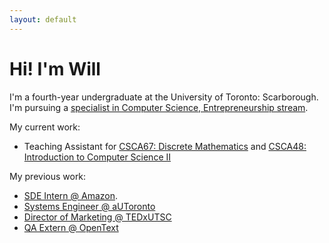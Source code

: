 ```yaml
---
layout: default
---
```


# Hi! I'm Will

I'm a fourth-year undergraduate at the University of Toronto: Scarborough. I'm pursuing a [specialist in Computer Science, Entrepreneurship stream](https://utsc.calendar.utoronto.ca/specialist-program-computer-science-science).

My current work:

*  Teaching Assistant for [CSCA67: Discrete Mathematics](https://www.utsc.utoronto.ca/~bretscher/a67/) and [CSCA48: Introduction to Computer Science II](/CSCA48.html)

My previous work:
* [SDE Intern @ Amazon](https://www.amazon.com/).
* [Systems Engineer @ aUToronto](https://www.autodrive.utoronto.ca/)
* [Director of Marketing @ TEDxUTSC](http://www.tedxutsc.com/)
* [QA Extern @ OpenText](https://www.opentext.com/)
